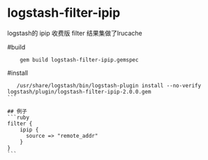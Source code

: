# logstash-filter-ipip
logstash的 ipip 收费版 filter
结果集做了lrucache

#build
```
    gem build logstash-filter-ipip.gemspec
```
#install
 ``````
    /usr/share/logstash/bin/logstash-plugin install --no-verify logstash/plugin/logstash-filter-ipip-2.0.0.gem
```

## 例子
```ruby
filter {
     ipip {
       source => "remote_addr"
     }
}
```

